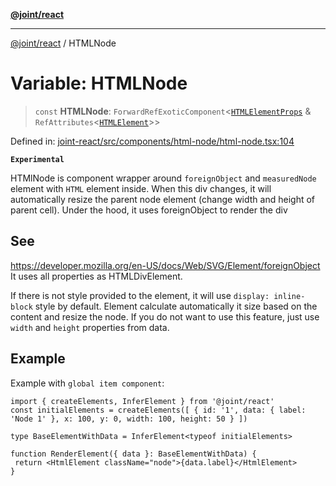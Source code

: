 [**@joint/react**](../README.md)

***

[@joint/react](../README.md) / HTMLNode

# Variable: HTMLNode

> `const` **HTMLNode**: `ForwardRefExoticComponent`\<[`HTMLElementProps`](../type-aliases/HTMLElementProps.md) & `RefAttributes`\<[`HTMLElement`](https://developer.mozilla.org/docs/Web/API/HTMLElement)\>\>

Defined in: [joint-react/src/components/html-node/html-node.tsx:104](https://github.com/samuelgja/joint/blob/main/packages/joint-react/src/components/html-node/html-node.tsx#L104)

**`Experimental`**

HTMlNode is component wrapper around `foreignObject` and `measuredNode` element with `HTML` element inside.
When this div changes, it will automatically resize the parent node element (change width and height of parent cell).
Under the hood, it uses foreignObject to render the div

## See

https://developer.mozilla.org/en-US/docs/Web/SVG/Element/foreignObject
It uses all properties as HTMLDivElement.

If there is not style provided to the element, it will use `display: inline-block` style by default.
Element calculate automatically it size based on the content and resize the node. If you do not want to use this feature, just use `width` and `height` properties from data.

## Example

Example with `global item component`:
```tsx
import { createElements, InferElement } from '@joint/react'
const initialElements = createElements([ { id: '1', data: { label: 'Node 1' }, x: 100, y: 0, width: 100, height: 50 } ])

type BaseElementWithData = InferElement<typeof initialElements>

function RenderElement({ data }: BaseElementWithData) {
 return <HtmlElement className="node">{data.label}</HtmlElement>
}
```
